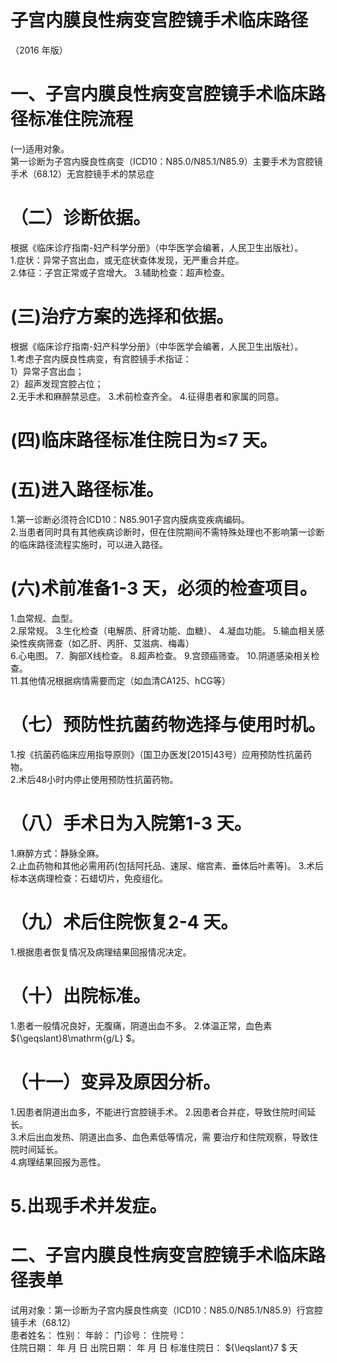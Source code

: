 # 子宫内膜良性病变宫腔镜手术临床路径  
（2016 年版）  
# 一、子宫内膜良性病变宫腔镜手术临床路径标准住院流程  
(一)适用对象。  
第一诊断为子宫内膜良性病变（ICD10：N85.0/N85.1/N85.9）主要手术为宫腔镜手术（68.12）无宫腔镜手术的禁忌症  
# （二）诊断依据。  
根据《临床诊疗指南-妇产科学分册》（中华医学会编著，人民卫生出版社）。  
1.症状：异常子宫出血，或无症状查体发现，无严重合并症。  
2.体征：子宫正常或子宫增大。 3.辅助检查：超声检查。  
# (三)治疗方案的选择和依据。  
根据《临床诊疗指南-妇产科学分册》（中华医学会编著，人民卫生出版社）。  
1.考虑子宫内膜良性病变，有宫腔镜手术指证：  
1）异常子宫出血；  
2）超声发现宫腔占位；  
2.无手术和麻醉禁忌症。 3.术前检查齐全。 4.征得患者和家属的同意。  
# (四)临床路径标准住院日为≤7 天。  
# (五)进入路径标准。  
1.第一诊断必须符合ICD10：N85.901子宫内膜病变疾病编码。  
2.当患者同时具有其他疾病诊断时，但在住院期间不需特殊处理也不影响第一诊断的临床路径流程实施时，可以进入路径。  
# (六)术前准备1-3 天，必须的检查项目。  
1.血常规、血型。  
2.尿常规。 3.生化检查（电解质、肝肾功能、血糖）、 4.凝血功能。 5.输血相关感染性疾病筛查（如乙肝、丙肝、艾滋病、梅毒）  
6.心电图。 7．胸部X线检查。 8.超声检查。 9.宫颈癌筛查。 10.阴道感染相关检查。  
11.其他情况根据病情需要而定（如血清CA125、hCG等）  
# （七）预防性抗菌药物选择与使用时机。  
1.按《抗菌药临床应用指导原则》（国卫办医发[2015]43号）应用预防性抗菌药物。  
2.术后48小时内停止使用预防性抗菌药物。  
# （八）手术日为入院第1-3 天。  
1.麻醉方式：静脉全麻。  
2.止血药物和其他必需用药(包括阿托品、速尿、缩宫素、垂体后叶素等)。 3.术后标本送病理检查：石蜡切片，免疫组化。  
# （九）术后住院恢复2-4 天。  
1.根据患者恢复情况及病理结果回报情况决定。  
# （十）出院标准。  
1.患者一般情况良好，无腹痛，阴道出血不多。 2.体温正常，血色素 ${\geqslant}8\mathrm{g/L} $。  
# （十一）变异及原因分析。  
1.因患者阴道出血多，不能进行宫腔镜手术。 2.因患者合并症，导致住院时间延长。  
3.术后出血发热、阴道出血多、血色素低等情况，需 要治疗和住院观察，导致住院时间延长。  
4.病理结果回报为恶性。  
# 5.出现手术并发症。  
# 二、子宫内膜良性病变宫腔镜手术临床路径表单  
试用对象：第一诊断为子宫内膜良性病变（ICD10：N85.0/N85.1/N85.9）行宫腔镜手术（68.12）  
患者姓名：         性别：      年龄：        门诊号：         住院号：  
住院日期：    年   月  日    出院日期：    年   月   日   标准住院日： ${\leqslant}7 $ 天  
